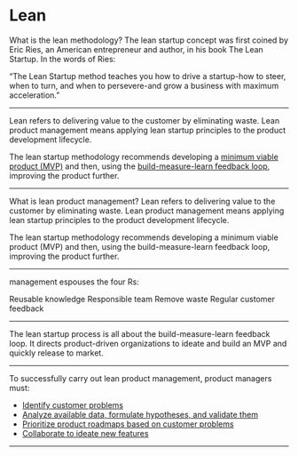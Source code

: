# Lean
What is the lean methodology?
The lean startup concept was first coined by Eric Ries, an American entrepreneur and author, in his book The Lean Startup. In the words of Ries:

“The Lean Startup method teaches you how to drive a startup-how to steer, when to turn, and when to persevere-and grow a business with maximum acceleration.”
***
Lean refers to delivering value to the customer by eliminating waste. Lean product management means applying lean startup principles to the product development lifecycle.

The lean startup methodology recommends developing a [minimum viable product (MVP)](https://blog.logrocket.com/product-management/what-is-minimum-viable-product-mvp-how-to-define/) and then, using the [build-measure-learn feedback loop](https://medium.com/@dominic_11011/build-measure-learn-cycle-ace388a13b4d), improving the product further.
***
What is lean product management?
Lean refers to delivering value to the customer by eliminating waste. Lean product management means applying lean startup principles to the product development lifecycle.

The lean startup methodology recommends developing a minimum viable product (MVP) and then, using the build-measure-learn feedback loop, improving the product further.
***
management espouses the four Rs:

Reusable knowledge
Responsible team
Remove waste
Regular customer feedback
***
The lean startup process is all about the build-measure-learn feedback loop. It directs product-driven organizations to ideate and build an MVP and quickly release to market.
***
To successfully carry out lean product management, product managers must:

-   [Identify customer problems](https://blog.logrocket.com/product-management/what-is-lean-product-management-how-to-apply/#identify-customer-problems)
-   [Analyze available data, formulate hypotheses, and validate them](https://blog.logrocket.com/product-management/what-is-lean-product-management-how-to-apply/#analyze-available-data-formulate-hypothesis-and-validate-them)
-   [Prioritize product roadmaps based on customer problems](https://blog.logrocket.com/product-management/what-is-lean-product-management-how-to-apply/#prioritize-product-roadmaps-based-on-customer-problems)
-   [Collaborate to ideate new features](https://blog.logrocket.com/product-management/what-is-lean-product-management-how-to-apply/#collaborate-to-ideate-new-features)
***
